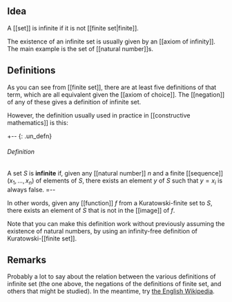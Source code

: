 ## Idea

A [[set]] is infinite if it is not [[finite set|finite]].

The existence of an infinite set is usually given by an [[axiom of infinity]].  The main example is the set of [[natural number]]s.


## Definitions

As you can see from [[finite set]], there are at least five definitions of that term, which are all equivalent given the [[axiom of choice]].  The [[negation]] of any of these gives a definition of infinite set.

However, the definition usually used in practice in [[constructive mathematics]] is this:

+-- {: .un_defn}
###### Definition

A set $S$ is __infinite__ if, given any [[natural number]] $n$ and a finite [[sequence]] $(x_1, \ldots, x_n)$ of elements of $S$, there exists an element $y$ of $S$ such that $y = x_i$ is always false.
=--

In other words, given any [[function]] $f$ from a Kuratowski-finite set to $S$, there exists an element of $S$ that is not in the [[image]] of $f$.

Note that you can make this definition work without previously assuming the existence of natural numbers, by using an infinity-free definition of Kuratowski-[[finite set]].


## Remarks

Probably a lot to say about the relation between the various definitions of infinite set (the one above, the negations of the definitions of finite set, and others that might be studied).  In the meantime, try [the English Wikipedia](http://secure.wikimedia.org/wikipedia/en/wiki/Dedekind-infinite_set).